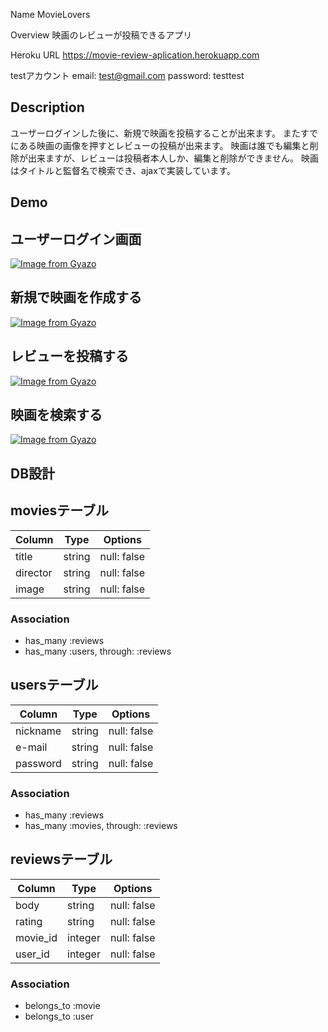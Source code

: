 
Name
MovieLovers

Overview
映画のレビューが投稿できるアプリ

Heroku URL
https://movie-review-aplication.herokuapp.com

testアカウント
email:    test@gmail.com
password: testtest

## Description

ユーザーログインした後に、新規で映画を投稿することが出来ます。
またすでにある映画の画像を押すとレビューの投稿が出来ます。
映画は誰でも編集と削除が出来ますが、レビューは投稿者本人しか、編集と削除ができません。
映画はタイトルと監督名で検索でき、ajaxで実装しています。

## Demo

## ユーザーログイン画面
[![Image from Gyazo](https://i.gyazo.com/4905ea4f0943a11b1f3408314fc2d79d.gif)](https://gyazo.com/4905ea4f0943a11b1f3408314fc2d79d)

## 新規で映画を作成する
[![Image from Gyazo](https://i.gyazo.com/d922d2ca2dcd34228c1c2ff125190c8c.gif)](https://gyazo.com/d922d2ca2dcd34228c1c2ff125190c8c)

## レビューを投稿する
[![Image from Gyazo](https://i.gyazo.com/7c494c3a166ad45cdb48264751536dde.gif)](https://gyazo.com/7c494c3a166ad45cdb48264751536dde)

## 映画を検索する
[![Image from Gyazo](https://i.gyazo.com/4eb960a2d72ebc83e2ca53ccc21d9aa4.gif)](https://gyazo.com/4eb960a2d72ebc83e2ca53ccc21d9aa4)


## DB設計

## moviesテーブル
|Column|Type|Options|
|------|----|-------|
|title|string|null: false|
|director|string|null: false|
|image|string|null: false|
### Association
- has_many :reviews
- has_many :users, through: :reviews

## usersテーブル
|Column|Type|Options|
|------|----|-------|
|nickname|string|null: false|
|e-mail|string|null: false|
|password|string|null: false|
### Association
- has_many :reviews
- has_many :movies, through: :reviews

## reviewsテーブル
|Column|Type|Options|
|------|----|-------|
|body|string|null: false|
|rating|string|null: false|
|movie_id|integer|null: false|
|user_id|integer|null: false|
### Association
- belongs_to :movie
- belongs_to :user
